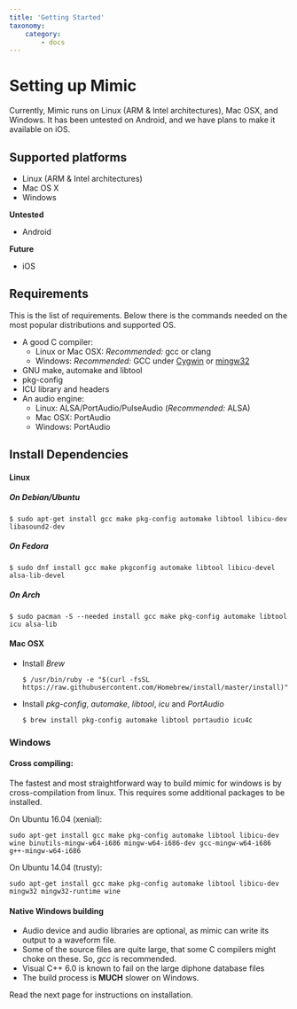 ```yaml
---
title: 'Getting Started'
taxonomy:
    category:
        - docs
---
```

# Setting up Mimic

Currently, Mimic runs on Linux (ARM & Intel architectures), Mac OSX, and Windows. It has been untested on Android, and we have plans to make it available on iOS. 

## Supported platforms

- Linux (ARM & Intel architectures)
- Mac OS X
- Windows

**Untested**
- Android

**Future**
- iOS

## Requirements

This is the list of requirements. Below there is the commands needed on the most popular distributions and supported OS.

- A good C compiler:
  * Linux or Mac OSX: _Recommended:_ gcc or clang
  * Windows: _Recommended:_ GCC under [Cygwin](https://cygwin.com/) or [mingw32](http://www.mingw.org/)
- GNU make, automake and libtool
- pkg-config
- ICU library and headers
- An audio engine:
  * Linux: ALSA/PortAudio/PulseAudio (_Recommended:_ ALSA)
  * Mac OSX: PortAudio
  * Windows: PortAudio

## Install Dependencies

#### Linux 

##### On Debian/Ubuntu
```
$ sudo apt-get install gcc make pkg-config automake libtool libicu-dev libasound2-dev
```

##### On Fedora
```
$ sudo dnf install gcc make pkgconfig automake libtool libicu-devel alsa-lib-devel
```

##### On Arch
```
$ sudo pacman -S --needed install gcc make pkg-config automake libtool icu alsa-lib
```

#### Mac OSX

- Install *Brew*
  ```
  $ /usr/bin/ruby -e "$(curl -fsSL https://raw.githubusercontent.com/Homebrew/install/master/install)"
  ```

- Install *pkg-config*, *automake*, *libtool*, *icu* and *PortAudio*
  ```
  $ brew install pkg-config automake libtool portaudio icu4c
  ```

### Windows

#### Cross compiling:

The fastest and most straightforward way to build mimic for windows is by
cross-compilation from linux. This requires some additional packages to be
installed.

On Ubuntu 16.04 (xenial):
```
sudo apt-get install gcc make pkg-config automake libtool libicu-dev wine binutils-mingw-w64-i686 mingw-w64-i686-dev gcc-mingw-w64-i686 g++-mingw-w64-i686

```

On Ubuntu 14.04 (trusty):

```
sudo apt-get install gcc make pkg-config automake libtool libicu-dev mingw32 mingw32-runtime wine
```

#### Native Windows building

- Audio device and audio libraries are optional, as mimic can write its output to a waveform file.
- Some of the source files are quite large, that some C compilers might choke on these. So, *gcc* is recommended.
- Visual C++ 6.0 is known to fail on the large diphone database files
- The build process is **MUCH** slower on Windows.


Read the next page for instructions on installation.
